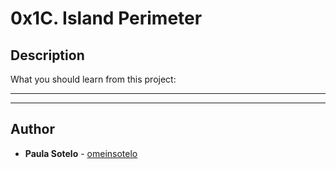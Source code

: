 # 0x1C. Island Perimeter

## Description
What you should learn from this project:

---
---

## Author
* **Paula Sotelo** - [omeinsotelo](https://github.com/omainsotelo)
